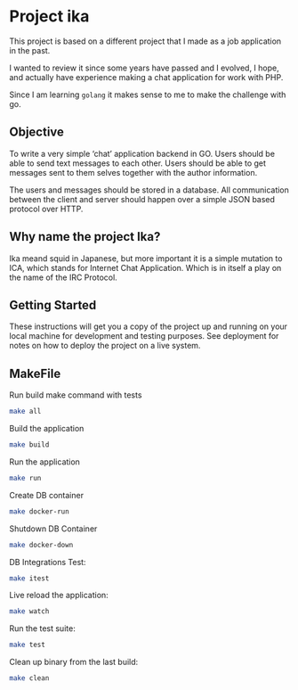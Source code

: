 # Project ika

This project is based on a different project that I made as a job application in the past.

I wanted to review it since some years have passed and I evolved, I hope, and actually have experience making a chat application for work with PHP.

Since I am learning `golang` it makes sense to me to make the challenge with go.

## Objective
To write a very simple ‘chat’ application backend in GO. 
Users should be able to send text messages to each other.
Users should be able to get messages sent to them selves together with the author information. 

The users and messages should be stored in a database. 
All communication between the client and server should happen over a simple JSON based protocol over HTTP. 

## Why name the project Ika? 

Ika meand squid in Japanese, but more important it is a simple mutation to ICA, which stands for Internet Chat Application. Which is in itself a play on the name of the IRC Protocol.

## Getting Started

These instructions will get you a copy of the project up and running on your local machine for development and testing purposes. See deployment for notes on how to deploy the project on a live system.

## MakeFile

Run build make command with tests
```bash
make all
```

Build the application
```bash
make build
```

Run the application
```bash
make run
```
Create DB container
```bash
make docker-run
```

Shutdown DB Container
```bash
make docker-down
```

DB Integrations Test:
```bash
make itest
```

Live reload the application:
```bash
make watch
```

Run the test suite:
```bash
make test
```

Clean up binary from the last build:
```bash
make clean
```
